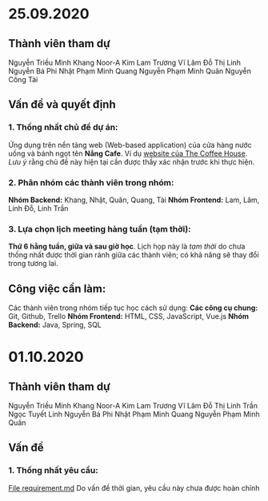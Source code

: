 # 25.09.2020
## Thành viên tham dự
Nguyễn Triều Minh Khang
Noor-A Kim Lam
Trương Vĩ Lâm
Đỗ Thị Linh
Nguyễn Bá Phi Nhật
Phạm Minh Quang
Nguyễn Phạm Minh Quân
Nguyễn Công Tài
## Vấn đề và quyết định
### 1. Thống nhất chủ đề dự án:
Ứng dụng trên nền tảng web (Web-based application) của cửa hàng nước uống và bánh ngọt tên **Nắng Cafe**. Ví dụ [website của The Coffee House](www.thecoffeehouse.com). *Lưu ý* rằng chủ đề này hiện tại cần được thầy xác nhận trước khi thực hiện.
### 2. Phân nhóm các thành viên trong nhóm:
**Nhóm Backend:** Khang, Nhật, Quân, Quang, Tài
**Nhóm Frontend:** Lam, Lâm, Linh Đỗ, Linh Trần
### 3. Lựa chọn lịch meeting hàng tuần (tạm thời):
**Thứ 6 hằng tuần, giữa và sau giờ học**. Lịch họp này là *tạm thời* do chưa thống nhất được thời gian rảnh giữa các thành viên; có khả năng sẽ thay đổi trong tương lai.
## Công việc cần làm:
Các thành viên trong nhóm tiếp tục học cách sử dụng:
**Các công cụ chung:** Git, Github, Trello
**Nhóm Frontend:** HTML, CSS, JavaScript, Vue.js
**Nhóm Backend:** Java, Spring, SQL


# 01.10.2020
## Thành viên tham dự
Nguyễn Triều Minh Khang
Noor-A Kim Lam
Trương Vĩ Lâm
Đỗ Thị Linh
Trần Ngọc Tuyết Linh
Nguyễn Bá Phi Nhật
Phạm Minh Quang
Nguyễn Phạm Minh Quân
## Vấn đề
### 1. Thống nhất yêu cầu:
[File requirement.md](requirement.md)
Do vấn đề thời gian, yêu cầu này chưa được hoàn chỉnh